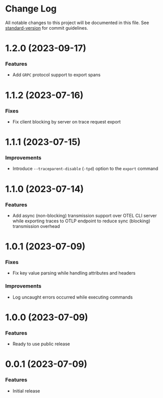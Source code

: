 # Change Log

All notable changes to this project will be documented in this file. 
See [standard-version](https://github.com/conventional-changelog/standard-version) for commit guidelines.

<a name="1.2.0"></a>
# 1.2.0 (2023-09-17)

### Features

* Add `GRPC` protocol support to export spans

<a name="1.1.2"></a>
# 1.1.2 (2023-07-16)

### Fixes

* Fix client blocking by server on trace request export
  
<a name="1.1.1"></a>
# 1.1.1 (2023-07-15)

### Improvements

* Introduce `--traceparent-disable` (`-tpd`) option to the `export` command
  
<a name="1.1.0"></a>
# 1.1.0 (2023-07-14)

### Features

* Add async (non-blocking) transmission support over OTEL CLI server while exporting traces to OTLP endpoint to reduce sync (blocking) transmission overhead

<a name="1.0.1"></a>
# 1.0.1 (2023-07-09)

### Fixes

* Fix key value parsing while handling attributes and headers

### Improvements

* Log uncaught errors occurred while executing commands

<a name="1.0.0"></a>
# 1.0.0 (2023-07-09)

### Features

* Ready to use public release

<a name="0.0.1"></a>
# 0.0.1 (2023-07-09)

### Features

* Initial release
